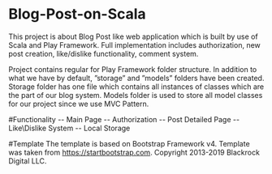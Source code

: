 # Blog-Post-on-Scala

This project is about Blog Post like web application which is built by use of Scala and Play Framework. Full implementation includes authorization, new post creation, like/dislike functionality, comment system.

Project contains regular for Play Framework folder structure. In addition to what we have by default, ”storage” and ”models” folders have been created. Storage folder has one file which contains all instances of classes which are the part of our blog system. Models folder is used to store all model classes for our project since we use MVC Pattern.

#Functionality
-- Main Page
-- Authorization
-- Post Detailed Page
-- Like\Dislike System
-- Local Storage

#Template
The template is based on Bootstrap Framework v4. Template was taken from https://startbootstrap.com. Copyright 2013-2019 Blackrock Digital LLC.

